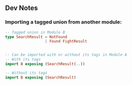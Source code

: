 ## Dev Notes
### Importing a tagged union from another module:
```elm
-- Tagged union in Module B
type SearchResult = NotFound
                  | Found FightResult
                 

-- Can be imported with or without its tags in Module A
-- With its tags
import B exposing (SearchResult(..))

-- Without its tags
import B exposing (SearchResult)
```
